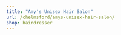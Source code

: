 ```yaml
---
title: "Amy's Unisex Hair Salon"
url: /chelmsford/amys-unisex-hair-salon/
shop: hairdresser
---
```

